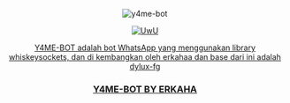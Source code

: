 
<p align="center"> 
<img src="https://telegra.ph/file/a9ffd95c98a99bcb05be3.jpg" alt="y4me-bot" border="0">
<p/>

<p align="center"> 
   <a href="https://github.com/Erkahaa"><img src="http://readme-typing-svg.herokuapp.com?color=FFFFFF&center=true&vCenter=true&multiline=false&lines=y4me+bot;Base+ori+by+Dylux-fg;Recode+By+Erkahaa;Give+star+and+forks+this+Repo+:D;Follow+My+Github" alt="UwU"> 
 </p>

<p align="center">Y4ME-BOT adalah bot WhatsApp yang menggunakan library whiskeysockets, dan di kembangkan oleh erkahaa dan base dari ini adalah dylux-fg

<h3 align="center">Y4ME-BOT BY ERKAHA</h3>

